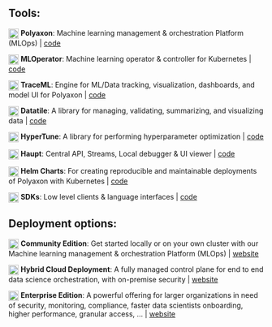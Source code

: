 ## Tools:

<img width="20px" style="vertical-align: text-top;" src="https://raw.githubusercontent.com/polyaxon/polyaxon/master/artifacts/logos/polyaxon.svg"/> **Polyaxon**: Machine learning management & orchestration Platform (MLOps) | [code](https://github.com/polyaxon/polyaxon)

<img width="20px" style="vertical-align: text-top;" src="https://raw.githubusercontent.com/polyaxon/polyaxon/master/artifacts/logos/mloperator.svg"/> **MLOperator**: Machine learning operator & controller for Kubernetes | [code](https://github.com/polyaxon/mloperator)

<img width="20px" style="vertical-align: text-top;" src="https://raw.githubusercontent.com/polyaxon/polyaxon/master/artifacts/logos/traceml.svg"/> **TraceML**: Engine for ML/Data tracking, visualization, dashboards, and model UI for Polyaxon | [code](https://github.com/polyaxon/traceml)

<img width="20px" style="vertical-align: text-top;" src="https://raw.githubusercontent.com/polyaxon/polyaxon/master/artifacts/logos/datatile.svg"/> **Datatile**: A library for managing, validating, summarizing, and visualizing data | [code](https://github.com/polyaxon/datatile)

<img width="20px" style="vertical-align: text-top;" src="https://raw.githubusercontent.com/polyaxon/polyaxon/master/artifacts/logos/hypertune.svg"/> **HyperTune**: A library for performing hyperparameter optimization | [code](https://github.com/polyaxon/hypertune)

<img width="20px" style="vertical-align: text-top;" src="https://raw.githubusercontent.com/polyaxon/polyaxon/master/artifacts/logos/haupt.svg"/> **Haupt**: Central API, Streams, Local debugger & UI viewer | [code](https://github.com/polyaxon/haupt)

<img width="20px" style="vertical-align: text-top;" src="https://raw.githubusercontent.com/polyaxon/polyaxon/master/artifacts/logos/helm.svg"/> **Helm Charts**: For creating reproducible and maintainable deployments of Polyaxon with Kubernetes | [code](https://github.com/polyaxon/charts)

<img width="20px" style="vertical-align: text-top;" src="https://raw.githubusercontent.com/polyaxon/polyaxon/master/artifacts/logos/sdks.svg"/> **SDKs**: Low level clients & language interfaces | [code](https://github.com/polyaxon/sdks)

## Deployment options:

<img width="20px" style="vertical-align: text-top;" src="https://raw.githubusercontent.com/polyaxon/polyaxon/master/artifacts/logos/github.svg"/> **Community Edition**: Get started locally or on your own cluster with our Machine learning management & orchestration Platform (MLOps) | [website](https://polyaxon.com/polyaxon-ce/)

<img width="20px" style="vertical-align: text-top;" src="https://raw.githubusercontent.com/polyaxon/polyaxon/master/artifacts/logos/cloud.svg"/> **Hybrid Cloud Deployment**: A fully managed control plane for end to end data science orchestration, with on-premise security | [website](https://polyaxon.com/polyaxon-cloud/)

<img width="20px" style="vertical-align: text-top;" src="https://raw.githubusercontent.com/polyaxon/polyaxon/master/artifacts/logos/ee.svg"/> **Enterprise Edition**: A powerful offering for larger organizations in need of security, monitoring, compliance, faster data scientists onboarding, higher performance, granular access, ...  | [website](https://polyaxon.com/polyaxon-ee/)

